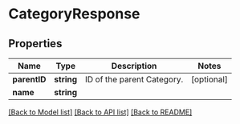 # CategoryResponse

## Properties
Name | Type | Description | Notes
------------ | ------------- | ------------- | -------------
**parentID** | **string** | ID of the parent Category. | [optional] 
**name** | **string** |  | 

[[Back to Model list]](../README.md#documentation-for-models) [[Back to API list]](../README.md#documentation-for-api-endpoints) [[Back to README]](../README.md)


